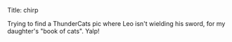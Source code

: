 Title: chirp

Trying to find a ThunderCats pic where Leo isn't wielding his sword, for my daughter's "book of cats". Yalp!
